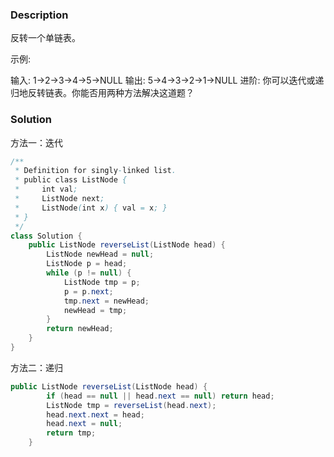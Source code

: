 ### Description

反转一个单链表。

示例:

输入: 1->2->3->4->5->NULL
输出: 5->4->3->2->1->NULL
进阶:
你可以迭代或递归地反转链表。你能否用两种方法解决这道题？


### Solution
方法一：迭代
```java
/**
 * Definition for singly-linked list.
 * public class ListNode {
 *     int val;
 *     ListNode next;
 *     ListNode(int x) { val = x; }
 * }
 */
class Solution {
    public ListNode reverseList(ListNode head) {
        ListNode newHead = null;
        ListNode p = head;
        while (p != null) {
            ListNode tmp = p;
            p = p.next;
            tmp.next = newHead;
            newHead = tmp;
        }
        return newHead;
    }
}
```


方法二：递归
```java
public ListNode reverseList(ListNode head) {
        if (head == null || head.next == null) return head;
        ListNode tmp = reverseList(head.next);
        head.next.next = head;
        head.next = null;
        return tmp;
    }
```
